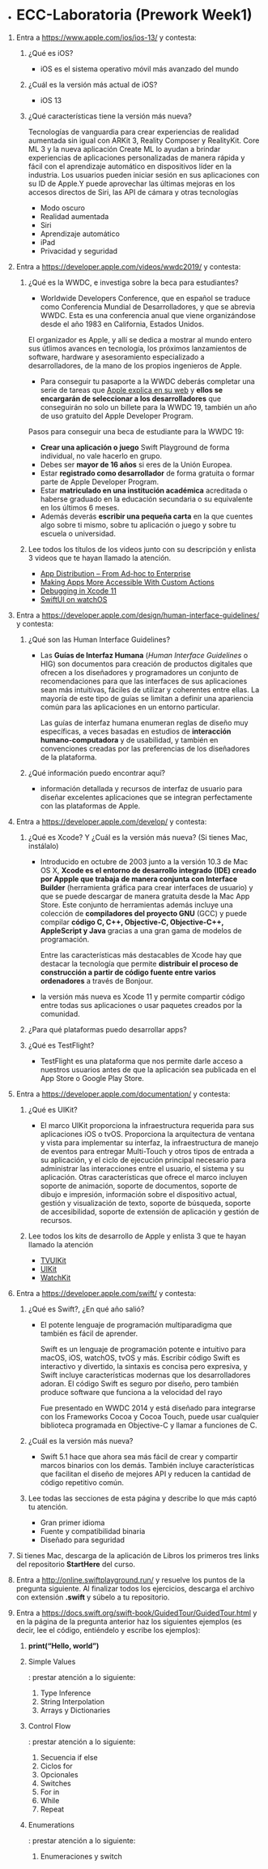 - # ECC-Laboratoria (Prework Week1)

1. Entra a https://www.apple.com/ios/ios-13/ y contesta:

   1. ¿Qué es iOS?

      - iOS es el sistema operativo móvil más avanzado del mundo

   2. ¿Cuál es la versión más actual de iOS?

      -  iOS 13

   3. ¿Qué características tiene la versión más nueva?

      Tecnologías de vanguardia para crear experiencias de realidad aumentada sin igual con ARKit 3, Reality Composer y RealityKit. Core ML 3 y la nueva aplicación Create ML lo ayudan a brindar experiencias de aplicaciones personalizadas de manera rápida y fácil con el aprendizaje automático en dispositivos líder en la industria. Los usuarios pueden iniciar sesión en sus aplicaciones con su ID de Apple.Y puede aprovechar las últimas mejoras en los accesos directos de Siri, las API de cámara y otras tecnologías

      - Modo oscuro
      - Realidad aumentada
      - Siri
      - Aprendizaje automático
      - iPad
      - Privacidad y seguridad

2. Entra a https://developer.apple.com/videos/wwdc2019/ y contesta:

   1. ¿Qué es la WWDC, e investiga sobre la beca para estudiantes?

      -   Worldwide Developers Conference, que en español se traduce como Conferencia Mundial de Desarrolladores, y que se abrevia WWDC. Esta es una conferencia anual que viene organizándose desde el año 1983 en California, Estados Unidos. 

        El organizador es Apple, y allí se dedica a mostrar al mundo entero sus útlimos avances en tecnología, los próximos lanzamientos de software, hardware y asesoramiento especializado a desarrolladores, de la mano de los propios ingenieros de Apple.

        - Para conseguir tu pasaporte a la WWDC deberás completar una serie de tareas que [Apple explica en su web](https://developer.apple.com/wwdc19/scholarships/) y **ellos se encargarán de seleccionar a los desarrolladores** que conseguirán no solo un billete para la WWDC 19, también un año de uso gratuito del Apple Developer Program.

        Pasos para conseguir una beca de estudiante para la WWDC 19:

        - **Crear una aplicación o juego** Swift Playground de forma individual, no vale hacerlo en grupo.
        - Debes ser **mayor de 16 años** si eres de la Unión Europea.
        - Estar **registrado como desarrollador** de forma gratuita o formar parte de Apple Developer Program.
        - Estar **matriculado en una institución académica** acreditada o haberse graduado en la educación secundaria o su equivalente en los últimos 6 meses.
        - Además deverás **escribir una pequeña carta** en la que cuentes algo sobre ti mismo, sobre tu aplicación o juego y sobre tu escuela o universidad.

        

   2. Lee todos los títulos de los videos junto con su descripción y enlista 3 videos que te hayan llamado la atención.

      - [App Distribution – From Ad-hoc to Enterprise](https://developer.apple.com/videos/play/wwdc2019/304/)
      - [Making Apps More Accessible With Custom Actions](https://developer.apple.com/videos/play/wwdc2019/250/)
      - [Debugging in Xcode 11](https://developer.apple.com/videos/play/wwdc2019/412/)
      - [SwiftUI on watchOS](https://developer.apple.com/videos/play/wwdc2019/219/)

3. Entra a https://developer.apple.com/design/human-interface-guidelines/ y contesta:

   1. ¿Qué son las Human Interface Guidelines?

      - Las **Guías de Interfaz Humana** (*Human Interface Guidelines* o HIG) son documentos para creación de productos digitales que ofrecen a los diseñadores y programadores un conjunto de recomendaciones para que las interfaces de sus aplicaciones sean más intuitivas, fáciles de utilizar y coherentes entre ellas. La mayoría de este tipo de guías se limitan a definir una apariencia común para las aplicaciones en un entorno particular.

        Las guías de interfaz humana enumeran reglas de diseño muy específicas, a veces basadas en estudios de **interacción humano-computadora** y de usabilidad, y también en convenciones creadas por las preferencias de los diseñadores de la plataforma.

        

   2. ¿Qué información puedo encontrar aquí?

      - información detallada y recursos de interfaz de usuario para diseñar excelentes aplicaciones que se integran perfectamente con las plataformas de Apple.

4. Entra a https://developer.apple.com/develop/ y contesta:

   1. ¿Qué es Xcode? Y ¿Cuál es la versión más nueva? (Si tienes Mac, instálalo)

      - Introducido en octubre de 2003 junto a la versión 10.3 de Mac OS X, **Xcode es el entorno de desarrollo integrado (IDE) creado por Appple que trabaja de manera conjunta con Interface Builder** (herramienta gráfica para crear interfaces de usuario) y que se puede descargar de manera gratuita desde la Mac App Store. Este conjunto de herramientas además incluye una colección de **compiladores del proyecto GNU** (GCC) y puede compilar **código C, C++, Objective-C, Objective-C++, AppleScript y Java** gracias a una gran gama de modelos de programación.

        Entre las características más destacables de Xcode hay que destacar la tecnología que permite **distribuir el proceso de construcción a partir de código fuente entre varios ordenadores** a través de Bonjour.

      - la versión más nueva es Xcode 11  y  permite compartir código entre todas sus aplicaciones o usar paquetes creados por la comunidad.

   2. ¿Para qué plataformas puedo desarrollar apps?

   3. ¿Qué es TestFlight?

      - TestFlight es una plataforma que nos permite darle acceso a nuestros usuarios antes de que la aplicación sea publicada en el App Store o Google Play Store.

        

5. Entra a https://developer.apple.com/documentation/ y contesta:

   1. ¿Qué es UIKit?

      - El marco UIKit proporciona la infraestructura requerida para sus aplicaciones iOS o tvOS. Proporciona la arquitectura de ventana y vista para implementar su interfaz, la infraestructura de manejo de eventos para entregar Multi-Touch y otros tipos de entrada a su aplicación, y el ciclo de ejecución principal necesario para administrar las interacciones entre el usuario, el sistema y su aplicación. Otras características que ofrece el marco incluyen soporte de animación, soporte de documentos, soporte de dibujo e impresión, información sobre el dispositivo actual, gestión y visualización de texto, soporte de búsqueda, soporte de accesibilidad, soporte de extensión de aplicación y gestión de recursos.

        

   2. Lee todos los kits de desarrollo de Apple y enlista 3 que te hayan llamado la atención

      - [TVUIKit](https://developer.apple.com/documentation/tvuikit)
      - [UIKit](https://developer.apple.com/documentation/uikit)
      - [WatchKit](https://developer.apple.com/documentation/watchkit)

6. Entra a https://developer.apple.com/swift/ y contesta:

   1. ¿Qué es Swift?, ¿En qué año salió?

      - El potente lenguaje de programación multiparadigma  que también es fácil de aprender.

        Swift es un lenguaje de programación potente e intuitivo para macOS, iOS, watchOS, tvOS y más. Escribir código Swift es interactivo y divertido, la sintaxis es concisa pero expresiva, y Swift incluye características modernas que los desarrolladores adoran. El código Swift es seguro por diseño, pero también produce software que funciona a la velocidad del rayo

        Fue presentado en WWDC 2014 y está diseñado para integrarse con los Frameworks Cocoa y Cocoa Touch, puede usar cualquier biblioteca programada en Objective-C y llamar a funciones de C.

   2. ¿Cuál es la versión más nueva?

      - Swift 5.1 hace que ahora sea más fácil de crear y compartir marcos binarios con los demás. También incluye características que facilitan el diseño de mejores API y reducen la cantidad de código repetitivo común.

   3. Lee todas las secciones de esta página y describe lo que más captó tu atención.

      - Gran primer idioma
      - Fuente y compatibilidad binaria
      - Diseñado para seguridad

7. Si tienes Mac, descarga de la aplicación de Libros los primeros tres links del repositorio **StartHere** del curso.

8. Entra a http://online.swiftplayground.run/ y resuelve los puntos de la pregunta siguiente. Al finalizar todos los ejercicios, descarga el archivo con extensión **.swift** y súbelo a tu repositorio.

9. Entra a https://docs.swift.org/swift-book/GuidedTour/GuidedTour.html y en la página de la pregunta anterior haz los siguientes ejemplos (es decir, lee el código, entiéndelo y escribe los ejemplos):

   1. **print(“Hello, world”)**

   2. Simple Values

      : prestar atención a lo siguiente:

      1. Type Inference
      2. String Interpolation
      3. Arrays y Dictionaries

   3. Control Flow

      : prestar atención a lo siguiente:

      1. Secuencia if else
      2. Ciclos for
      3. Opcionales
      4. Switches
      5. For in
      6. While
      7. Repeat

   4. Enumerations

      : prestar atención a lo siguiente:

      1. Enumeraciones y switch